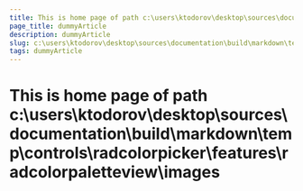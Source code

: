 ```yaml
---
title: This is home page of path c:\users\ktodorov\desktop\sources\documentation\build\markdown\temp\controls\radcolorpicker\features\radcolorpaletteview\images
page_title: dummyArticle
description: dummyArticle
slug: c:\users\ktodorov\desktop\sources\documentation\build\markdown\temp\controls\radcolorpicker\features\radcolorpaletteview\images
tags: dummyArticle
---
```

# This is home page of path c:\users\ktodorov\desktop\sources\documentation\build\markdown\temp\controls\radcolorpicker\features\radcolorpaletteview\images
